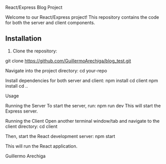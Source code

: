 React/Express Blog Project

Welcome to our React/Express project! This repository contains the code for both the server and client components.

## Installation

1. Clone the repository:

git clone https://github.com/GuillermoArechiga/blog_test.git

Navigate into the project directory:
cd your-repo

Install dependencies for both server and client:
npm install
cd client
npm install
cd ..

Usage

Running the Server
To start the server, run:
npm run dev
This will start the Express server.

Running the Client
Open another terminal window/tab and navigate to the client directory:
cd client

Then, start the React development server:
npm start

This will run the React application.

Guillermo Arechiga
